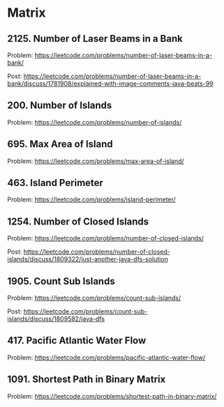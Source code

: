# Matrix

## 2125. Number of Laser Beams in a Bank

Problem: https://leetcode.com/problems/number-of-laser-beams-in-a-bank/

Post: https://leetcode.com/problems/number-of-laser-beams-in-a-bank/discuss/1781908/explained-with-image-comments-java-beats-99

## 200. Number of Islands

Problem: https://leetcode.com/problems/number-of-islands/

## 695. Max Area of Island

Problem: https://leetcode.com/problems/max-area-of-island/

## 463. Island Perimeter

Problem: https://leetcode.com/problems/island-perimeter/

## 1254. Number of Closed Islands

Problem: https://leetcode.com/problems/number-of-closed-islands/

Post: https://leetcode.com/problems/number-of-closed-islands/discuss/1809322/just-another-java-dfs-solution

## 1905. Count Sub Islands

Problem: https://leetcode.com/problems/count-sub-islands/

Post: https://leetcode.com/problems/count-sub-islands/discuss/1809582/java-dfs

## 417. Pacific Atlantic Water Flow

Problem: https://leetcode.com/problems/pacific-atlantic-water-flow/

## 1091. Shortest Path in Binary Matrix

Problem: https://leetcode.com/problems/shortest-path-in-binary-matrix/
